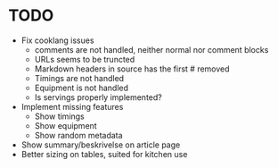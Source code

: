 # TODO

 * Fix cooklang issues
   * comments are not handled, neither normal nor comment blocks
   * URLs seems to be truncted
   * Markdown headers in source has the first # removed
   * Timings are not handled
   * Equipment is not handled
   * Is servings properly implemented?
 * Implement missing features
   * Show timings
   * Show equipment
   * Show random metadata
 * Show summary/beskrivelse on article page
 * Better sizing on tables, suited for kitchen use
